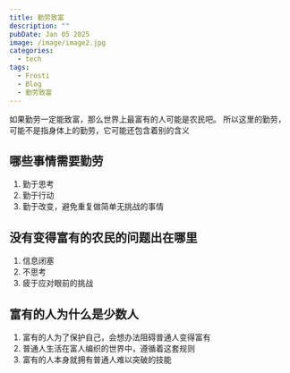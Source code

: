 ```yaml
---
title: 勤劳致富
description: ""
pubDate: Jan 05 2025
image: /image/image2.jpg
categories:
  - tech
tags:
  - Frosti
  - Blog
  - 勤劳致富
---
```


如果勤劳一定能致富，那么世界上最富有的人可能是农民吧。
所以这里的勤劳，可能不是指身体上的勤劳，它可能还包含着别的含义

## 哪些事情需要勤劳
1. 勤于思考
2. 勤于行动
3. 勤于改变，避免重复做简单无挑战的事情

## 没有变得富有的农民的问题出在哪里
1. 信息闭塞
2. 不思考
3. 疲于应对眼前的挑战

## 富有的人为什么是少数人
1. 富有的人为了保护自己，会想办法阻碍普通人变得富有
2. 普通人生活在富人编织的世界中，遵循着这套规则
3. 富有的人本身就拥有普通人难以突破的技能

